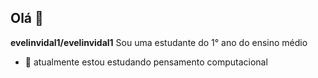 ## Olá 👋


**evelinvidal1/evelinvidal1** Sou uma estudante do 1° ano do ensino médio

- 🌱 atualmente estou estudando pensamento computacional

